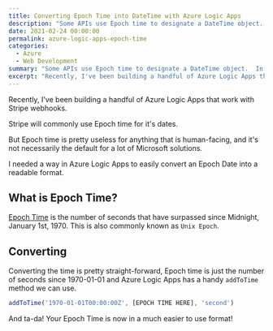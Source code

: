 ```yaml
---
title: Converting Epoch Time into DateTime with Azure Logic Apps
description: "Some APIs use Epoch time to designate a DateTime object.  In Azure Logic Apps, how do you convert this into something useful?"
date: 2021-02-24 00:00:00
permalink: azure-logic-apps-epoch-time
categories:
  - Azure
  - Web Development
summary: "Some APIs use Epoch time to designate a DateTime object.  In Azure Logic Apps, how do you convert this into something useful?"
excerpt: "Recently, I've been building a handful of Azure Logic Apps that work with Stripe webhooks and I've need to convert Epoch DATETIME into a more useful format."
---
```


Recently, I've been building a handful of Azure Logic Apps that work with Stripe webhooks.

Stripe will commonly use Epoch time for it's dates.

But Epoch time is pretty useless for anything that is human-facing, and it's not necessarily the default for a lot of Microsoft solutions.  

I needed a way in Azure Logic Apps to easily convert an Epoch Date into a readable format.

## What is Epoch Time?

[Epoch Time](https://en.wikipedia.org/wiki/Epoch_(computing)) is the number of seconds that have surpassed since Midnight, January 1st, 1970.  This is also commonly known as `Unix Epoch`.

## Converting

Converting the time is pretty straight-forward, Epoch time is just the number of seconds since 1970-01-01 and Azure Logic Apps has a handy `addToTime` method we can use.

```javascript
addToTime('1970-01-01T00:00:00Z', [EPOCH TIME HERE], 'second')
```

And ta-da!  Your Epoch Time is now in a much easier to use format!


